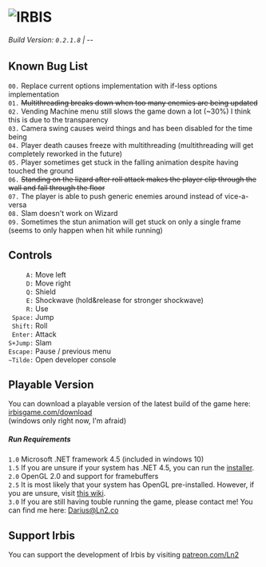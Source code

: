 # ![IRBIS](https://ln2.co/images/Irbis.svg)  
###### Build Version: `0.2.1.8` | --  


## Known Bug List  
`00.` Replace current options implementation with if-less options implementation  
`01.` ~~Multithreading breaks down when too many enemies are being updated~~  
`02.` Vending Machine menu still slows the game down a lot (~30%) I think this is due to the transparency  
`03.` Camera swing causes weird things and has been disabled for the time being  
`04.` Player death causes freeze with multithreading (multithreading will get completely reworked in the future)  
`05.` Player sometimes get stuck in the falling animation despite having touched the ground  
`06.` ~~Standing on the lizard after roll attack makes the player clip through the wall and fall through the floor~~  
`07.` The player is able to push generic enemies around instead of vice-a-versa  
`08.` Slam doesn't work on Wizard  
`09.` Sometimes the stun animation will get stuck on only a single frame (seems to only happen when hit while running)  


## Controls  
`     A:` Move left  
`     D:` Move right  
`     Q:` Shield  
`     E:` Shockwave (hold&release for stronger shockwave)  
`     R:` Use  
` Space:` Jump  
` Shift:` Roll  
` Enter:` Attack  
`S+Jump:` Slam  
`Escape:` Pause / previous menu  
`~Tilde:` Open developer console  


## Playable Version  
You can download a playable version of the latest build of the game here: [irbisgame.com/download](https://irbisgame.com/download)  
(windows only right now, I'm afraid)  

##### Run Requirements  
`1.0` Microsoft .NET framework 4.5 (included in windows 10)  
`1.5` If you are unsure if your system has .NET 4.5, you can run the [installer](https://www.microsoft.com/en-us/download/details.aspx?id=30653).  
`2.0` OpenGL 2.0 and support for framebuffers  
`2.5` It is most likely that your system has OpenGL pre-installed. However, if you are unsure, visit [this wiki](https://www.khronos.org/opengl/wiki/Getting_Started).  
`3.0` If you are still having touble running the game, please contact me! You can find me here: Darius@Ln2.co  


## Support Irbis  
You can support the development of Irbis by visiting [patreon.com/Ln2](https://www.patreon.com/Ln2)  